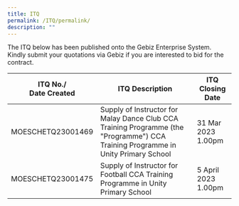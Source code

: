 ```yaml
---
title: ITQ
permalink: /ITQ/permalink/
description: ""
---
```

The ITQ below has been published onto the Gebiz Enterprise System. <br>Kindly submit your quotations via Gebiz if you are interested to bid for the contract.


| ITQ No./<br>Date Created | ITQ Description | ITQ Closing Date |
| -------- | -------- | -------- |
|MOESCHETQ23001469| Supply of Instructor for Malay Dance Club CCA Training Programme (the "Programme") CCA Training Programme in Unity Primary School |31 Mar 2023 1.00pm |
|MOESCHETQ23001475| Supply of Instructor for Football CCA Training Programme in Unity Primary School |5 April 2023 1.00pm |